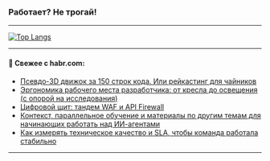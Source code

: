 ### Работает? Не трогай!

---
<!--
#### 🛠️ Technical stack:

![Java](https://img.shields.io/badge/Java-informational?logo=Oracle&style=flat&logoColor=white&color=FF4500)
![Kotlin](https://img.shields.io/badge/Kotlin-informational?logo=Kotlin&style=flat&logoColor=white&color=774D97)
![TS](https://img.shields.io/badge/TypeScript-informational?logo=typeScript&style=flat&logoColor=black&color=017acc)
![Python](https://img.shields.io/badge/Python-informational?logo=Python&style=flat&logoColor=black&color=ffdd54) <br>
![Spring](https://img.shields.io/badge/Spring-informational?logo=Spring&style=flat&logoColor=white&color=6DB33F) 
![SpringBoot](https://img.shields.io/badge/SpringBoot-informational?logo=SpringBoot&style=flat&logoColor=white&color=6DB33F)
![Nest](https://img.shields.io/badge/NestJS-informational?logo=NestJS&style=flat&logoColor=white&color=E0234E) 
![NodeJS](https://img.shields.io/badge/NodeJS-informational?logo=node.js&style=flat&logoColor=white&color=70A760)<br>
![PostgreSQL](https://img.shields.io/badge/PostgreSQL-informational?logo=PostgreSQL&style=flat&logoColor=white&color=DAA520)
![MongoDB](https://img.shields.io/badge/MongoDB-informational?logo=MongoDB&style=flat&logoColor=white&color=870000)
![Apache](https://img.shields.io/badge/Apache-informational?logo=apache&style=flat&logoColor=white&color=f74e28)

___ 
-->

<!--- #### 🛠️ : --->

[![Top Langs](https://github-readme-stats-82jvfl3w3-advtsettinggmailcoms-projects.vercel.app/api/top-langs/?username=zloylis&langs_count=10&hide_title=true&title_color=e6edf3&size_weight=0.5&count_weight=0.5&layout=compact&hide_progress=true&hide_border=true&theme=dracula&hide=css,makefile,cmake)](https://github.com/zloylis)

<!---


####  :octocat:&nbsp;&nbsp; Статистика:

![GitHub stats](https://github-readme-stats-u2qms2cxw-advtsettinggmailcoms-projects.vercel.app/api?username=zloylis&show_icons=true&hide_border=true&theme=dracula&title_color=e6edf3&include_all_commits=true&count_private=true&hide_rank=false&hide_title=true&rank_icon=github)
-->
---

#### 💬 Свежее с habr.com:

<!-- BLOG-POST-LIST:START -->
- [Псевдо-3D движок за 150 строк кода. Или рейкастинг для чайников](https://habr.com/ru/articles/948320/?utm_source=habrahabr&utm_medium=rss&utm_campaign=948320)
- [Эргономика рабочего места разработчика: от кресла до освещения &lpar;с опорой на исследования&rpar;](https://habr.com/ru/articles/948308/?utm_source=habrahabr&utm_medium=rss&utm_campaign=948308)
- [Цифровой щит: тандем WAF и API Firewall](https://habr.com/ru/companies/ispsystem/articles/947938/?utm_source=habrahabr&utm_medium=rss&utm_campaign=947938)
- [Контекст, параллельное обучение и материалы по другим темам для начинающих работать над ИИ-агентами](https://habr.com/ru/companies/mws/articles/948148/?utm_source=habrahabr&utm_medium=rss&utm_campaign=948148)
- [Как измерять техническое качество и SLA, чтобы команда работала стабильно](https://habr.com/ru/companies/avito/articles/946290/?utm_source=habrahabr&utm_medium=rss&utm_campaign=946290)
<!-- BLOG-POST-LIST:END -->

---
